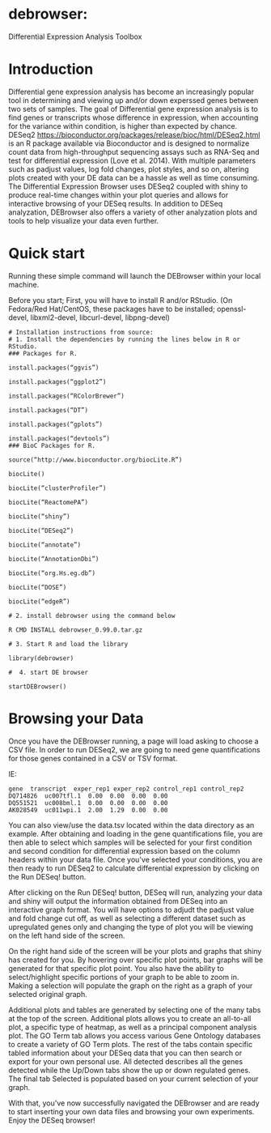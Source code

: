 # debrowser: 
Differential Expression Analysis Toolbox

# Introduction

Differential gene expression analysis has become an increasingly popular tool
in determining and viewing up and/or down experssed genes between two sets of
samples.  The goal of Differential gene expression analysis is to find genes
or transcripts whose difference in expression, when accounting for the
variance within condition, is higher than expected by chance.  DESeq2
<https://bioconductor.org/packages/release/bioc/html/DESeq2.html> is an R
package available via Bioconductor and is designed to normalize count data
from high-throughput sequencing assays such as RNA-Seq and test for
differential expression (Love et al. 2014).  With multiple parameters such as
padjust values, log fold changes, plot styles, and so on, altering plots
created with your DE data can be a hassle as well as time consuming.  The
Differential Expression Browser uses DESeq2 coupled with shiny to produce
real-time changes within your plot queries and allows for interactive browsing
of your DESeq results. In addition to DESeq analyzation, DEBrowser also offers
a variety of other analyzation plots and tools to help visualize your data
even further.

# Quick start

Running these simple command will launch the DEBrowser within your local
machine.

Before you start;
First, you will have to install R and/or RStudio.
(On Fedora/Red Hat/CentOS, these packages have to be installed;
openssl-devel, libxml2-devel, libcurl-devel, libpng-devel)

```
# Installation instructions from source:
# 1. Install the dependencies by running the lines below in R or RStudio. 
### Packages for R.

install.packages(“ggvis”)

install.packages(“ggplot2”)

install.packages(“RColorBrewer”)

install.packages(“DT”)

install.packages(“gplots”)

install.packages(“devtools”)
### BioC Packages for R.

source(“http://www.bioconductor.org/biocLite.R”)

biocLite()

biocLite(“clusterProfiler”)

biocLite(“ReactomePA”)

biocLite(“shiny”)

biocLite(“DESeq2”)

biocLite(“annotate”)

biocLite(“AnnotationDbi”)

biocLite(“org.Hs.eg.db”)

biocLite(“DOSE”)

biocLite(“edgeR”)

# 2. install debrowser using the command below

R CMD INSTALL debrowser_0.99.0.tar.gz

# 3. Start R and load the library

library(debrowser)

#  4. start DE browser

startDEBrowser()
```

# Browsing your Data

Once you have the DEBrowser running, a page will load asking to choose a CSV
file.  In order to run DESeq2, we are going to need gene quantifications for
those genes contained in a CSV or TSV format.

IE:

```
gene  transcript  exper_rep1 exper_rep2 control_rep1 control_rep2
DQ714826  uc007tfl.1  0.00  0.00  0.00  0.00
DQ551521  uc008bml.1  0.00  0.00  0.00  0.00
AK028549  uc011wpi.1  2.00  1.29  0.00  0.00
```

You can also view/use the data.tsv located within the data directory as an
example. After obtaining and loading in the gene quantifications file, you
are then able to select which samples will be selected for your first
condition and second condition for differential expression based on the column
headers within your data file. Once you've selected your conditions, you are
then ready to run DESeq2 to calculate differential expression by clicking on
the Run DESeq! button.

After clicking on the Run DESeq! button, DESeq will run, analyzing your data
and shiny will output the information obtained from DESeq into an interactive
graph format. You will have options to adjudt the padjust value and fold
change cut off, as well as selecting a different dataset such as upregulated
genes only and changing the type of plot you will be viewing on the left hand
side of the screen.

On the right hand side of the screen will be your plots and graphs that shiny
has created for you. By hovering over specific plot points, bar graphs will be
generated for that specific plot point.  You also have the ability to
select/highlight specific portions of your graph to be able to zoom in. Making
a selection will populate the graph on the right as a graph of your selected
original graph.

Additional plots and tables are generated by selecting one of the many tabs at
the top of the screen. Additional plots allows you to create an all-to-all
plot, a specific type of heatmap, as well as a principal component analysis
plot.  The GO Term tab allows you access various Gene Ontology databases to
create a variety of GO Term plots.  The rest of the tabs contain specific
tabled information about your DESeq data that you can then search or export
for your own personal use. All detected describes all the genes detected
while the Up/Down tabs show the up or down regulated genes.  The final tab
Selected is populated based on your current selection of your graph.

With that, you've now successfully navigated the DEBrowser and are ready to
start inserting your own data files and browsing your own experiments.  Enjoy
the DESeq browser!
